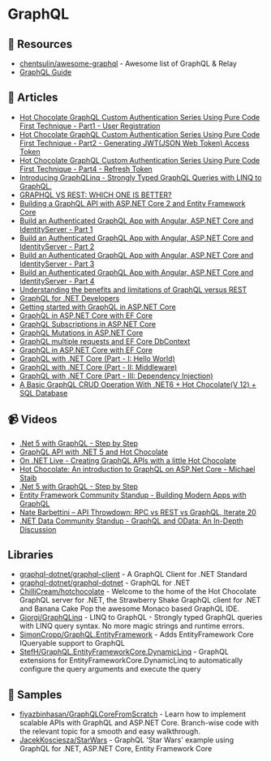 # GraphQL

## 📘 Resources
- [chentsulin/awesome-graphql](https://github.com/chentsulin/awesome-graphql) - Awesome list of GraphQL & Relay
- [GraphQL Guide](https://blog.graphql.guide)
## 📝 Articles

- [Hot Chocolate GraphQL Custom Authentication Series Using Pure Code First Technique - Part1 - User Registration](https://www.learmoreseekmore.com/2021/03/part1-hotchocolate-graphql-custom-authentication-series-using-pure-code-first-technique-user-registration.html)
- [Hot Chocolate GraphQL Custom Authentication Series Using Pure Code First Technique - Part2 - Generating JWT(JSON Web Token) Access Token](https://www.learmoreseekmore.com/2021/03/part-2-hotchocolate-graphql-custom-authentication-series-using-purecodefirst-generating-jwt-access-token.html)
- [Hot Chocolate GraphQL Custom Authentication Series Using Pure Code First Technique - Part4 - Refresh Token](https://www.learmoreseekmore.com/2021/03/part4-hotchocolate-graphql-custom-authentication-series-using-purecodefirst-refresh-token.html)
- [Introducing GraphQLinq - Strongly Typed GraphQL Queries with LINQ to GraphQL.](https://www.giorgi.dev/dotnet/introducing-graphqlinq-strongly-typed-graphql-queries-with-linq-to-graphql/)
- [GRAPHQL VS REST: WHICH ONE IS BETTER?](https://www.imaginarycloud.com/blog/graphql-vs-rest/)
- [Building a GraphQL API with ASP.NET Core 2 and Entity Framework Core](https://fullstackmark.com/post/17/building-a-graphql-api-with-aspnet-core-2-and-entity-framework-core)
- [Build an Authenticated GraphQL App with Angular, ASP.NET Core and IdentityServer - Part 1](https://fullstackmark.com/post/22/build-an-authenticated-graphql-app-with-angular-aspnet-core-and-identityserver-part-1)
- [Build an Authenticated GraphQL App with Angular, ASP.NET Core and IdentityServer - Part 2](https://fullstackmark.com/post/23/build-an-authenticated-graphql-app-with-angular-aspnet-core-and-identityserver-part-2)
- [Build an Authenticated GraphQL App with Angular, ASP.NET Core and IdentityServer - Part 3](https://fullstackmark.com/post/24/build-an-authenticated-graphql-app-with-angular-aspnet-core-and-identityserver-part-3)
- [Build an Authenticated GraphQL App with Angular, ASP.NET Core and IdentityServer - Part 4](https://fullstackmark.com/post/25/build-an-authenticated-graphql-app-with-angular-aspnet-core-and-identityserver-part-4)
- [Understanding the benefits and limitations of GraphQL versus REST](https://blog.mia-platform.eu/en/understanding-the-benefits-and-limitations-of-graphql-versus-rest-api)
- [GraphQL for .NET Developers](https://blog.jeremylikness.com/blog/graphql-for-dotnet-developers/)
- [Getting started with GraphQL in ASP.NET Core](https://dotnetthoughts.net/getting-started-with-graphql-aspnetcore/)
- [GraphQL in ASP.NET Core with EF Core](https://dotnetthoughts.net/graphql-in-aspnetcore-with-efcore/)
- [GraphQL Subscriptions in ASP.NET Core](https://dotnetthoughts.net/graphql-subscription-in-aspnetcore/)
- [GraphQL Mutations in ASP.NET Core](https://dotnetthoughts.net/graphql-mutations-in-aspnetcore/)
- [GraphQL multiple requests and EF Core DbContext](https://dotnetthoughts.net/graphql-multiple-operations-and-efcore/)
- [GraphQL in ASP.NET Core with EF Core](https://dotnetthoughts.net/graphql-in-aspnetcore-with-efcore/)
- [GraphQL with .NET Core (Part - I: Hello World)](https://fiyazhasan.me/graphql-with-net-core-part-i/)
- [GraphQL with .NET Core (Part - II: Middleware)](https://fiyazhasan.me/graphql-with-net-core-part-ii-middleware/)
- [GraphQL with .NET Core (Part - III: Dependency Injection)](https://fiyazhasan.me/graphql-with-net-core-part-iii-dependency-injection/)
- [A Basic GraphQL CRUD Operation With .NET6 + Hot Chocolate(V 12) + SQL Database](https://www.learmoreseekmore.com/2022/01/basic-graphql-crud-operation-dotnet6-hotchocolate-v12-sqldatabase.html)
## 📹 Videos
- [.Net 5 with GraphQL - Step by Step](https://www.youtube.com/watch?v=IoLtrxw98So&t=2623s)
- [GraphQL API with .NET 5 and Hot Chocolate](https://www.youtube.com/watch?v=HuN94qNwQmM)
- [On .NET Live - Creating GraphQL APIs with a little Hot Chocolate](https://www.youtube.com/watch?v=LfPc0sitoR4)
- [Hot Chocolate: An introduction to GraphQL on ASP.Net Core - Michael Staib](https://www.youtube.com/watch?v=x7oYYLgZgtY)
- [.Net 5 with GraphQL - Step by Step](https://www.youtube.com/watch?v=IoLtrxw98So)
- [Entity Framework Community Standup - Building Modern Apps with GraphQL](https://www.youtube.com/watch?v=4k3WzW2ZdXs)
- [Nate Barbettini – API Throwdown: RPC vs REST vs GraphQL, Iterate 20](https://www.youtube.com/watch?v=IvsANO0qZEg)
- [.NET Data Community Standup - GraphQL and OData: An In-Depth Discussion](https://www.youtube.com/watch?v=t7nkdORzed4)
## Libraries
- [graphql-dotnet/graphql-client](https://github.com/graphql-dotnet/graphql-client) - A GraphQL Client for .NET Standard
- [graphql-dotnet/graphql-dotnet](https://github.com/graphql-dotnet/graphql-dotnet) - GraphQL for .NET
- [ChilliCream/hotchocolate](https://github.com/ChilliCream/hotchocolate) - Welcome to the home of the Hot Chocolate GraphQL server for .NET, the Strawberry Shake GraphQL client for .NET and Banana Cake Pop the awesome Monaco based GraphQL IDE.
- [Giorgi/GraphQLinq](https://github.com/Giorgi/GraphQLinq/) - LINQ to GraphQL - Strongly typed GraphQL queries with LINQ query syntax. No more magic strings and runtime errors.
- [SimonCropp/GraphQL.EntityFramework](https://github.com/SimonCropp/GraphQL.EntityFramework) - Adds EntityFramework Core IQueryable support to GraphQL
- [StefH/GraphQL.EntityFrameworkCore.DynamicLinq](https://github.com/StefH/GraphQL.EntityFrameworkCore.DynamicLinq) - GraphQL extensions for EntityFrameworkCore.DynamicLinq to automatically configure the query arguments and execute the query
## 🚀 Samples
- [fiyazbinhasan/GraphQLCoreFromScratch](https://github.com/fiyazbinhasan/GraphQLCoreFromScratch) - Learn how to implement scalable APIs with GraphQL and ASP.NET Core. Branch-wise code with the relevant topic for a smooth and easy walkthrough.
- [JacekKosciesza/StarWars](https://github.com/JacekKosciesza/StarWars) - GraphQL 'Star Wars' example using GraphQL for .NET, ASP.NET Core, Entity Framework Core

